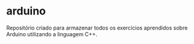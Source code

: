 # arduino
Repositório criado para armazenar todos os exercícios aprendidos sobre Arduino utilizando a linguagem C++.
